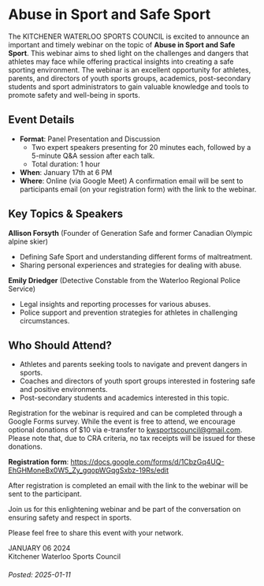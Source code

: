 
# Abuse in Sport and Safe Sport

The KITCHENER WATERLOO SPORTS COUNCIL is excited to announce an important and timely webinar on the topic of **Abuse in Sport and Safe Sport**. This webinar aims to shed light on the challenges and dangers that athletes may face while offering practical insights into creating a safe sporting environment. The webinar is an excellent opportunity for athletes, parents, and directors of youth sports groups, academics, post-secondary students and sport administrators to gain valuable knowledge and tools to promote safety and well-being in sports.

## Event Details

- **Format**: Panel Presentation and Discussion
	- Two expert speakers presenting for 20 minutes each, followed by a 5-minute Q&A session after each talk.
	- Total duration: 1 hour
- **When**: January 17th at 6 PM
- **Where**: Online (via Google Meet) A confirmation email will be sent to participants email (on your registration form) with the link to the webinar.

## Key Topics & Speakers

**Allison Forsyth** (Founder of Generation Safe and former Canadian Olympic alpine skier)

- Defining Safe Sport and understanding different forms of maltreatment.
- Sharing personal experiences and strategies for dealing with abuse.

**Emily Driedger** (Detective Constable from the Waterloo Regional Police Service)

- Legal insights and reporting processes for various abuses.
- Police support and prevention strategies for athletes in challenging circumstances.

## Who Should Attend?

- Athletes and parents seeking tools to navigate and prevent dangers in sports.
- Coaches and directors of youth sport groups interested in fostering safe and positive environments.
- Post-secondary students and academics interested in this topic.

Registration for the webinar is required and can be completed through a Google Forms survey. While the event is free to attend, we encourage optional donations of $10 via e-transfer to [kwsportscouncil@gmail.com](mailto:kwsportscouncil@gmail.com). Please note that, due to CRA criteria, no tax receipts will be issued for these donations.

**Registration form**: <A HREF="https://docs.google.com/forms/d/1CbzGq4UQ-EhGHMoneBx0W5_Zy_gqopWGqgSxbz-19Rs/edit" TARGET="_blank">https://docs.google.com/forms/d/1CbzGq4UQ-EhGHMoneBx0W5_Zy_gqopWGqgSxbz-19Rs/edit</A>

After registration is completed an email with the link to the webinar will be sent to the participant.

Join us for this enlightening webinar and be part of the conversation on ensuring safety and respect in sports.

Please feel free to share this event with your network.

JANUARY 06 2024  
Kitchener Waterloo Sports Council

###### Posted: 2025-01-11
